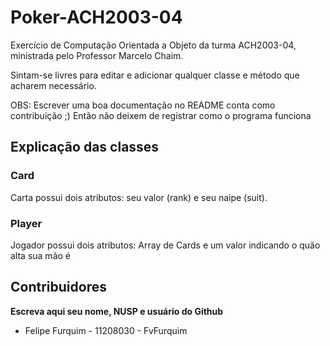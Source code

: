 # Poker-ACH2003-04

Exercício de Computação Orientada a Objeto da turma ACH2003-04, ministrada pelo Professor Marcelo Chaim.<br>

Sintam-se livres para editar e adicionar qualquer classe e método que acharem necessário.

OBS: Escrever uma boa documentação no README conta como contribuição ;)
Então não deixem de registrar como o programa funciona

## Explicação das classes

### Card

Carta possui dois atributos: seu valor (rank) e seu naipe (suit).

### Player

Jogador possui dois atributos: Array de Cards e um valor indicando o quão alta sua mão é


## Contribuidores

<b> Escreva aqui seu nome, NUSP e usuário do Github </b>

- Felipe Furquim - 11208030 - FvFurquim
